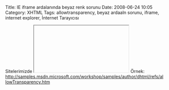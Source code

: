 Title: IE iframe ardalanında beyaz renk sorunu
Date: 2008-06-24 10:05
Category: XHTML
Tags: allowtransparency, beyaz ardaaln sorunu, iframe, internet explorer, İnternet Tarayıcısı

Sitelerimizde <iframe> kullandığımızda Internet Explorer bu <iframe>
ardalanını beyaz bir blok şeklinde görüntüleyecektir. Bu Ardalanı beyaz
olan sitelerde sorun değil ama ardalanında resim veya farklı renk olan
sitelerde sorun çıkarıyor. Bu durumu engellemek için <iframe> koduna
çok basit bir özellik eklemesi yeterli oluyor. [sourcecode
language="html"] <iframe allowtransparency="true"></iframe>
 Örnek:
http://samples.msdn.microsoft.com/workshop/samples/author/dhtml/refs/allowTransparency.htm

